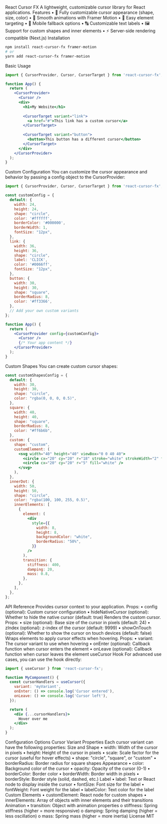 <!-- # React Cursor FX

A lightweight, customizable cursor library for React applications.

## Features

- 🎨 Fully customizable cursor appearance (shape, size, color)
- 🔄 Smooth animations with Framer Motion
- 🎯 Easy element targeting
- 📱 Mobile fallback options
- 🔠 Customizable text labels
- 🖼️ Support for custom shapes and inner elements
- ⚡ Server-side rendering compatible (Next.js)

## Installation

\`\`\`bash
npm install react-cursor-fx framer-motion
# or
yarn add react-cursor-fx framer-motion
\`\`\`

## Basic Usage

\`\`\`jsx
import { CursorProvider, Cursor, CursorTarget } from 'react-cursor-fx';

function App() {
  return (
    <CursorProvider>
      <Cursor />
      <div>
        <h1>My Website</h1>
        
        <CursorTarget variant="link">
          <a href="#">This link has a custom cursor</a>
        </CursorTarget>
        
        <CursorTarget variant="button">
          <button>This button has a different cursor</button>
        </CursorTarget>
      </div>
    </CursorProvider>
  );
}
\`\`\`

## Custom Configuration

You can customize the cursor appearance and behavior by passing a config object to the CursorProvider:

\`\`\`jsx
import { CursorProvider, Cursor, CursorTarget } from 'react-cursor-fx';

const customConfig = {
  default: {
    width: 24,
    height: 24,
    shape: "circle",
    color: '#ffffff',
    borderColor: '#000000',
    borderWidth: 1,
    fontSize: "12px",
  },
  link: {
    width: 36,
    height: 36,
    shape: "circle",
    label: 'CLICK',
    color: '#0066ff',
    fontSize: "12px",
  },
  button: {
    width: 30,
    height: 30,
    shape: "square",
    borderRadius: 8,
    color: '#ff3366',
  },
  // Add your own custom variants
};

function App() {
  return (
    <CursorProvider config={customConfig}>
      <Cursor />
      {/* Your app content */}
    </CursorProvider>
  );
}
\`\`\`

## Custom Shapes

You can create custom cursor shapes:

\`\`\`jsx
const customShapesConfig = {
  default: {
    width: 30,
    height: 30,
    shape: "circle",
    color: "rgba(0, 0, 0, 0.5)",
  },
  square: {
    width: 40,
    height: 40,
    shape: "square",
    borderRadius: 8,
    color: "#ff6b6b",
  },
  custom: {
    shape: "custom",
    customElement: (
      <svg width="40" height="40" viewBox="0 0 40 40">
        <circle cx="20" cy="20" r="18" stroke="white" strokeWidth="2" fill="rgba(0, 0, 0, 0.5)" />
        <circle cx="20" cy="20" r="5" fill="white" />
      </svg>
    ),
  },
  innerDot: {
    width: 50,
    height: 50,
    shape: "circle",
    color: "rgba(100, 100, 255, 0.5)",
    innerElements: [
      {
        element: (
          <div
            style={{
              width: 8,
              height: 8,
              backgroundColor: "white",
              borderRadius: "50%",
            }}
          />
        ),
        transition: {
          stiffness: 400,
          damping: 20,
          mass: 0.8,
        },
      },
    ],
  },
};
\`\`\`

## API Reference

### `<CursorProvider>`

Provides cursor context to your application.

Props:
- `config` (optional): Custom cursor configuration
- `hideNativeCursor` (optional): Whether to hide the native cursor (default: true)

### `<Cursor>`

Renders the custom cursor.

Props:
- `size` (optional): Base size of the cursor in pixels (default: 24)
- `zIndex` (optional): z-index of the cursor (default: 9999)
- `showOnTouch` (optional): Whether to show the cursor on touch devices (default: false)

### `<CursorTarget>`

Wraps elements to apply cursor effects when hovering.

Props:
- `variant`: The cursor variant to use when hovering
- `onEnter` (optional): Callback function when cursor enters the element
- `onLeave` (optional): Callback function when cursor leaves the element

### `useCursor` Hook

For advanced use cases, you can use the hook directly:

\`\`\`jsx
import { useCursor } from 'react-cursor-fx';

function MyComponent() {
  const cursorHandlers = useCursor({
    variant: 'myVariant',
    onEnter: () => console.log('Cursor entered'),
    onLeave: () => console.log('Cursor left'),
  });

  return (
    <div {...cursorHandlers}>
      Hover over me
    </div>
  );
}
\`\`\`

## Configuration Options

### Cursor Variant Properties

Each cursor variant can have the following properties:

#### Size and Shape
- `width`: Width of the cursor in pixels
- `height`: Height of the cursor in pixels
- `scale`: Scale factor for the cursor (useful for hover effects)
- `shape`: "circle", "square", or "custom"
- `borderRadius`: Border radius for square shapes

#### Appearance
- `color`: Background color of the cursor
- `opacity`: Opacity of the cursor (0-1)
- `borderColor`: Border color
- `borderWidth`: Border width in pixels
- `borderStyle`: Border style (solid, dashed, etc.)

#### Label
- `label`: Text or React node to display inside the cursor
- `fontSize`: Font size for the label
- `fontWeight`: Font weight for the label
- `labelColor`: Text color for the label

#### Custom Elements
- `customElement`: React node for custom shapes
- `innerElements`: Array of objects with inner elements and their transitions

#### Animation
- `transition`: Object with animation properties
  - `stiffness`: Spring stiffness (higher = more responsive)
  - `damping`: Spring damping (higher = less oscillation)
  - `mass`: Spring mass (higher = more inertia)

## License

MIT -->



React Cursor FX
A lightweight, customizable cursor library for React applications.
Features
•	🎨 Fully customizable cursor appearance (shape, size, color)
•	🔄 Smooth animations with Framer Motion
•	🎯 Easy element targeting
•	📱 Mobile fallback options
•	🔠 Customizable text labels
•	🖼️ Support for custom shapes and inner elements
•	⚡ Server-side rendering compatible (Next.js)
Installation
```bash
npm install react-cursor-fx framer-motion
# or
yarn add react-cursor-fx framer-motion
```
Basic Usage
```jsx
import { CursorProvider, Cursor, CursorTarget } from 'react-cursor-fx';

function App() {
  return (
    <CursorProvider>
      <Cursor />
      <div>
        <h1>My Website</h1>
        
        <CursorTarget variant="link">
          <a href="#">This link has a custom cursor</a>
        </CursorTarget>
        
        <CursorTarget variant="button">
          <button>This button has a different cursor</button>
        </CursorTarget>
      </div>
    </CursorProvider>
  );
}
```
Custom Configuration
You can customize the cursor appearance and behavior by passing a config object to the CursorProvider:
```jsx
import { CursorProvider, Cursor, CursorTarget } from 'react-cursor-fx';

const customConfig = {
  default: {
    width: 24,
    height: 24,
    shape: "circle",
    color: '#ffffff',
    borderColor: '#000000',
    borderWidth: 1,
    fontSize: "12px",
  },
  link: {
    width: 36,
    height: 36,
    shape: "circle",
    label: 'CLICK',
    color: '#0066ff',
    fontSize: "12px",
  },
  button: {
    width: 30,
    height: 30,
    shape: "square",
    borderRadius: 8,
    color: '#ff3366',
  },
  // Add your own custom variants
};

function App() {
  return (
    <CursorProvider config={customConfig}>
      <Cursor />
      {/* Your app content */}
    </CursorProvider>
  );
}
```
Custom Shapes
You can create custom cursor shapes:
```jsx
const customShapesConfig = {
  default: {
    width: 30,
    height: 30,
    shape: "circle",
    color: "rgba(0, 0, 0, 0.5)",
  },
  square: {
    width: 40,
    height: 40,
    shape: "square",
    borderRadius: 8,
    color: "#ff6b6b",
  },
  custom: {
    shape: "custom",
    customElement: (
      <svg width="40" height="40" viewBox="0 0 40 40">
        <circle cx="20" cy="20" r="18" stroke="white" strokeWidth="2" fill="rgba(0, 0, 0, 0.5)" />
        <circle cx="20" cy="20" r="5" fill="white" />
      </svg>
    ),
  },
  innerDot: {
    width: 50,
    height: 50,
    shape: "circle",
    color: "rgba(100, 100, 255, 0.5)",
    innerElements: [
      {
        element: (
          <div
            style={{
              width: 8,
              height: 8,
              backgroundColor: "white",
              borderRadius: "50%",
            }}
          />
        ),
        transition: {
          stiffness: 400,
          damping: 20,
          mass: 0.8,
        },
      },
    ],
  },
};
```
API Reference
<CursorProvider>
Provides cursor context to your application.
Props:
•	config (optional): Custom cursor configuration
•	hideNativeCursor (optional): Whether to hide the native cursor (default: true)
<Cursor>
Renders the custom cursor.
Props:
•	size (optional): Base size of the cursor in pixels (default: 24)
•	zIndex (optional): z-index of the cursor (default: 9999)
•	showOnTouch (optional): Whether to show the cursor on touch devices (default: false)
<CursorTarget>
Wraps elements to apply cursor effects when hovering.
Props:
•	variant: The cursor variant to use when hovering
•	onEnter (optional): Callback function when cursor enters the element
•	onLeave (optional): Callback function when cursor leaves the element
useCursor Hook
For advanced use cases, you can use the hook directly:
```jsx
import { useCursor } from 'react-cursor-fx';

function MyComponent() {
  const cursorHandlers = useCursor({
    variant: 'myVariant',
    onEnter: () => console.log('Cursor entered'),
    onLeave: () => console.log('Cursor left'),
  });

  return (
    <div {...cursorHandlers}>
      Hover over me
    </div>
  );
}
```
Configuration Options
Cursor Variant Properties
Each cursor variant can have the following properties:
Size and Shape
•	width: Width of the cursor in pixels
•	height: Height of the cursor in pixels
•	scale: Scale factor for the cursor (useful for hover effects)
•	shape: "circle", "square", or "custom"
•	borderRadius: Border radius for square shapes
Appearance
•	color: Background color of the cursor
•	opacity: Opacity of the cursor (0-1)
•	borderColor: Border color
•	borderWidth: Border width in pixels
•	borderStyle: Border style (solid, dashed, etc.)
Label
•	label: Text or React node to display inside the cursor
•	fontSize: Font size for the label
•	fontWeight: Font weight for the label
•	labelColor: Text color for the label
Custom Elements
•	customElement: React node for custom shapes
•	innerElements: Array of objects with inner elements and their transitions
Animation
•	transition: Object with animation properties
o	stiffness: Spring stiffness (higher = more responsive)
o	damping: Spring damping (higher = less oscillation)
o	mass: Spring mass (higher = more inertia)
License
MIT

